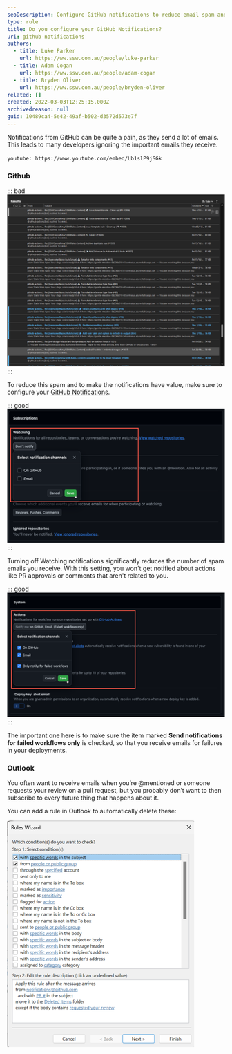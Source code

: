 ```yaml
---
seoDescription: Configure GitHub notifications to reduce email spam and receive valuable updates, allowing you to prioritize important requests and reviews.
type: rule
title: Do you configure your GitHub Notifications?
uri: github-notifications
authors:
  - title: Luke Parker
    url: https://ww.ssw.com.au/people/luke-parker
  - title: Adam Cogan
    url: https://ww.ssw.com.au/people/adam-cogan
  - title: Bryden Oliver
    url: https://ww.ssw.com.au/people/bryden-oliver
related: []
created: 2022-03-03T12:25:15.000Z
archivedreason: null
guid: 10489ca4-5e42-49af-b502-d3572d573e7f
---
```


Notifications from GitHub can be quite a pain, as they send a lot of emails. This leads to many developers ignoring the important emails they receive.

`youtube: https://www.youtube.com/embed/Lb1slP9jSGk`

<!--endintro-->

### Github

::: bad
![Figure: Bad example - lots of notifications](./notifications.png)
:::

To reduce this spam and to make the notifications have value, make sure to configure your [GitHub Notifications](https://github.com/settings/notifications).

::: good
![Figure: Good example - Turn off Watching settings](watching-notification.png)
:::

Turning off Watching notifications significantly reduces the number of spam emails you receive. With this setting, you won't get notified about actions like PR approvals or comments that aren't related to you.

::: good
![Figure: Good example - Workflow notification settings](actions-notification.png)
:::

The important one here is to make sure the item marked **Send notifications for failed workflows only** is checked, so that you receive emails for failures in your deployments.

### Outlook

You often want to receive emails when you’re @mentioned or someone requests your review on a pull request, but you probably don’t want to then subscribe to every future thing that happens about it.

You can add a rule in Outlook to automatically delete these:

![Figure: How to configure the rule in Outlook](outlook-configuration.png)
